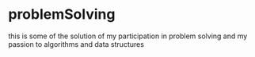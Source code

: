 # problemSolving
this is some of the solution of my participation in problem solving and my passion to algorithms and data structures 

